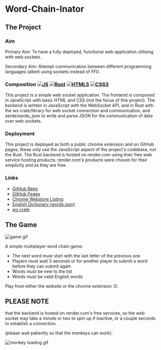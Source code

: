 # Word-Chain-Inator

## The Project

### Aim
Primary Aim: To have a fully deployed, functional web application utilising with web sockets.

Secondary Aim: Attempt communication between different programming languages (albeit using sockets instead of FFI).

### Composition [![JS](https://img.shields.io/badge/JavaScript-F7DF1E?logo=javascript&logoColor=black)](https://developer.mozilla.org/en-US/docs/Web/JavaScript) [![Rust](https://img.shields.io/badge/Rust-000000?logo=rust&logoColor=white)](https://www.rust-lang.org/) [![HTML5](https://img.shields.io/badge/HTML5-E34F26?logo=html5&logoColor=white)](https://developer.mozilla.org/en-US/docs/Web/HTML) [![CSS3](https://img.shields.io/badge/CSS3-1572B6?logo=css3&logoColor=white)](https://developer.mozilla.org/en-US/docs/Web/CSS)

This project is a simple web socket application. The frontend is composed in JavaScript with basic HTML and CSS (not the focus of this project). The backend is written in JavaScript with the WebSocket API, and in Rust with the ws crate/library for web socket connection and communication, and serde/serde_json to write and parse JSON for the communication of data over web sockets.

### Deployment
This project is deployed as both a public chrome extension and on GitHub pages; these only use the JavaScript aspect of the project's codebase, not the Rust. The Rust backend is hosted on render.com using their free web service hosting products. render.com's products were chosen for their simplicity and as they are free.

### Links
- [GitHub Repo](https://github.com/Felix-Lin-8864/word-chain-game)
- [GitHub Pages](https://felix-lin-8864.github.io/word-chain-game/)
- [Chrome Webstore Listing](https://chromewebstore.google.com/detail/word-chain-inator/ocmjgbgadgaombpgidnbfckikodidojf)
- [English Dictionary (words.json)](https://github.com/dwyl/english-words)
- [ws crate](https://crates.io/crates/ws/0.9.2)

## The Game
![game gif](https://media1.giphy.com/media/v1.Y2lkPTc5MGI3NjExOTZodmp0b3U3eTQ3ZjU5Y2RqZml6Y25vem91YWwwMml3NjY5aW14cyZlcD12MV9pbnRlcm5hbF9naWZfYnlfaWQmY3Q9Zw/2XlLH5o5gIIYC2sviv/giphy.gif)

A simple multiplayer word chain game:
- The next word must start with the last letter of the previous one
- Players must wait 3 seconds or for another player to submit a word before they can submit again
- Words must be new to the list
- Words must be valid English words

Play from either the website or the chrome extension :D.

## PLEASE NOTE
that the backend is hosted on render.com's free services, so the web socket may take a minute or two to spin up if inactive, or a couple seconds to establish a connection.

(please wait patiently so that the monkeys can work):

![monkey loading gif](https://media3.giphy.com/media/v1.Y2lkPTc5MGI3NjExbHRuYXhyb3RpdzJwMDJxdnlkemw2N3BvNnV4bDlpc3JvMWhvaGo0biZlcD12MV9pbnRlcm5hbF9naWZfYnlfaWQmY3Q9Zw/PaItQMQWMCGeNJAHh3/giphy.gif)
